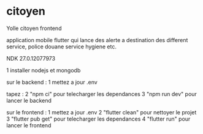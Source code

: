 # citoyen

Yolle citoyen frontend

application mobile flutter qui lance des alerte a destination des different service, police douane service hygiene etc.

NDK 27.0.12077973

1 installer nodejs et mongodb

sur le backend :
1 mettez a jour .env

tapez :
2 "npm ci" pour telecharger les dependances
3 "npm run dev" pour lancer le backend

sur le frontend :
1 mettez a jour .env
2 "flutter clean" pour nettoyer le projet
3 "flutter pub get" pour telecharger les dependances
4 "flutter run" pour lancer le frontend

